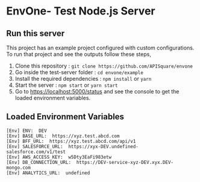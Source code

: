 # EnvOne- Test Node.js Server

## Run this server

This project has an example project configured with custom configurations. To run that project and see the outputs follow these steps,
1. Clone this repository : `git clone https://github.com/APISquare/envone`
2. Go inside the test-server folder : `cd envone/example`
3. Install the required dependencies : `npm install` or `yarn`
4. Start the server : `npm start` or `yarn start`
5. Go to [https://localhost:5000/status](https://localhost:5000/status) and see the console to get the loaded environment variables.

## Loaded Environment Variables

```
[Env] ENV:  DEV
[Env] BASE_URL:  https://xyz.test.abcd.com
[Env] BFF_URL:  https://xyz.test.abcd.com/api/v1
[Env] SALESFORCE_URL:  https://xyx-DEV.undefined-salesforce.com/v1/test
[Env] AWS_ACCESS_KEY:  w5Dty3EaFi983etw
[Env] DB_CONNECTION_URL:  https://DEV-service-xyz-DEV.xyx.DEV-mongo.com
[Env] ANALYTICS_URL:  undefined
```